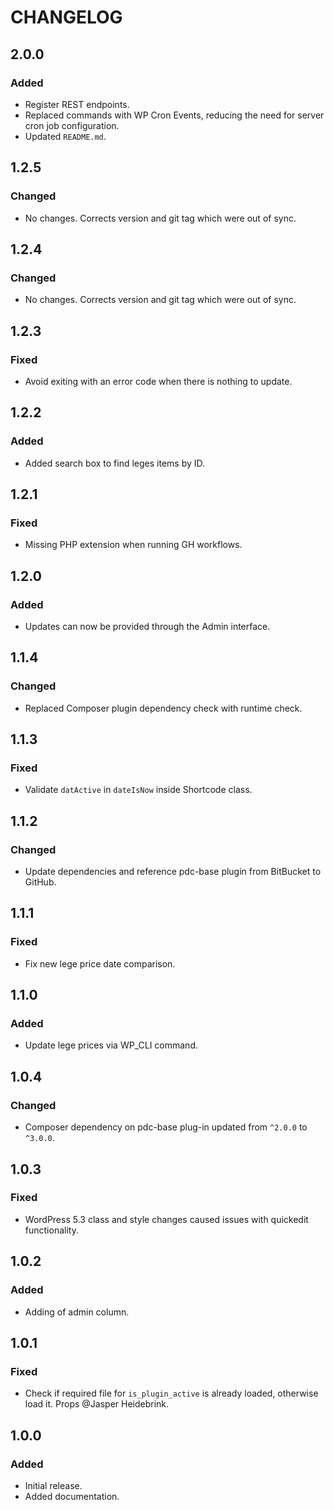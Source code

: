 # CHANGELOG

## 2.0.0

### Added

- Register REST endpoints.
- Replaced commands with WP Cron Events, reducing the need for server cron job configuration.
- Updated `README.md`.

## 1.2.5

### Changed

- No changes. Corrects version and git tag which were out of sync.

## 1.2.4

### Changed

- No changes. Corrects version and git tag which were out of sync.

## 1.2.3

### Fixed

- Avoid exiting with an error code when there is nothing to update.

## 1.2.2

### Added

- Added search box to find leges items by ID.

## 1.2.1

### Fixed

- Missing PHP extension when running GH workflows.

## 1.2.0

### Added

- Updates can now be provided through the Admin interface.

## 1.1.4

### Changed

- Replaced Composer plugin dependency check with runtime check.

## 1.1.3

### Fixed

- Validate `datActive` in `dateIsNow` inside Shortcode class.

## 1.1.2

### Changed

- Update dependencies and reference pdc-base plugin from BitBucket to GitHub.

## 1.1.1

### Fixed

- Fix new lege price date comparison.

## 1.1.0

### Added

- Update lege prices via WP_CLI command.

## 1.0.4

### Changed

- Composer dependency on pdc-base plug-in updated from `^2.0.0` to `^3.0.0`.

## 1.0.3

### Fixed

- WordPress 5.3 class and style changes caused issues with quickedit functionality.

## 1.0.2

### Added

- Adding of admin column.

## 1.0.1

### Fixed

- Check if required file for `is_plugin_active` is already loaded, otherwise load it. Props @Jasper Heidebrink.

## 1.0.0

### Added

- Initial release.
- Added documentation.
